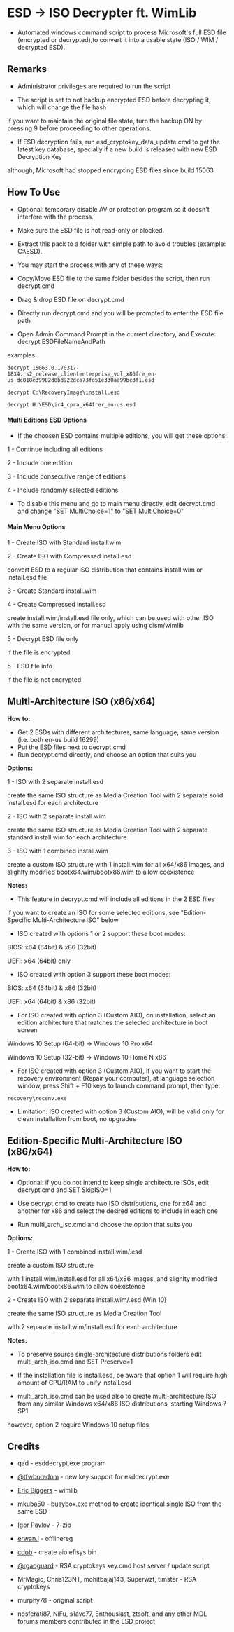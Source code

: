 # ESD -> ISO Decrypter ft. WimLib

* Automated windows command script to process Microsoft's full ESD file (encrypted or decrypted),to convert it into a usable state (ISO / WIM / decrypted ESD).

## Remarks

* Administrator privileges are required to run the script

* The script is set to not backup encrypted ESD before decrypting it, which will change the file hash

if you want to maintain the original file state, turn the backup ON by pressing 9 before proceeding to other operations.

* If ESD decryption fails, run esd_cryptokey_data_update.cmd to get the latest key database, specially if a new build is released with new ESD Decryption Key

although, Microsoft had stopped encrypting ESD files since build 15063

## How To Use

* Optional: temporary disable AV or protection program so it doesn't interfere with the process.

* Make sure the ESD file is not read-only or blocked.

* Extract this pack to a folder with simple path to avoid troubles (example: C:\ESD).

* You may start the process with any of these ways:

- Copy/Move ESD file to the same folder besides the script, then run decrypt.cmd

- Drag & drop ESD file on decrypt.cmd

- Directly run decrypt.cmd and you will be prompted to enter the ESD file path

- Open Admin Command Prompt in the current directory, and Execute: decrypt ESDFileNameAndPath

examples:

`decrypt 15063.0.170317-1834.rs2_release_cliententerprise_vol_x86fre_en-us_dc818e39982d8bd922dca73fd51e330aa99bc3f1.esd`

`decrypt C:\RecoveryImage\install.esd`

`decrypt H:\ESD\ir4_cpra_x64frer_en-us.esd`

#### Multi Editions ESD Options

* If the choosen ESD contains multiple editions, you will get these options:

1 - Continue including all editions

2 - Include one edition

3 - Include consecutive range of editions

4 - Include randomly selected editions

* To disable this menu and go to main menu directly, edit decrypt.cmd and change "SET MultiChoice=1" to "SET MultiChoice=0"

#### Main Menu Options

1 - Create ISO with Standard install.wim

2 - Create ISO with Compressed install.esd

convert ESD to a regular ISO distribution that contains install.wim or install.esd file

3 - Create Standard install.wim

4 - Create Compressed install.esd

create install.wim/install.esd file only, which can be used with other ISO with the same version, or for manual apply using dism/wimlib

5 - Decrypt ESD file only

if the file is encrypted

5 - ESD file info

if the file is not encrypted

## Multi-Architecture ISO (x86/x64)

**How to:**

- Get 2 ESDs with different architectures, same language, same version (i.e. both en-us build 16299)
- Put the ESD files next to decrypt.cmd
- Run decrypt.cmd directly, and choose an option that suits you

**Options:**

1 - ISO with 2 separate install.esd

create the same ISO structure as Media Creation Tool with 2 separate solid install.esd for each architecture

2 - ISO with 2 separate install.wim

create the same ISO structure as Media Creation Tool with 2 separate standard install.wim for each architecture

3 - ISO with 1 combined install.wim

create a custom ISO structure with 1 install.wim for all x64/x86 images, and slighlty modified bootx64.wim/bootx86.wim to allow coexistence

**Notes:**

- This feature in decrypt.cmd will include all editions in the 2 ESD files

if you want to create an ISO for some selected editions, see "Edition-Specific Multi-Architecture ISO" below

- ISO created with options 1 or 2 support these boot modes:

BIOS: x64 (64bit) & x86 (32bit)

UEFI: x64 (64bit) only

- ISO created with option 3 support these boot modes:

BIOS: x64 (64bit) & x86 (32bit)

UEFI: x64 (64bit) & x86 (32bit)

- For ISO created with option 3 (Custom AIO), on installation, select an edition architecture that matches the selected architecture in boot screen

Windows 10 Setup (64-bit) -> Windows 10 Pro x64

Windows 10 Setup (32-bit) -> Windows 10 Home N x86

- For ISO created with option 3 (Custom AIO), if you want to start the recovery environment (Repair your computer), at language selection window, press Shift + F10 keys to launch command prompt, then type:

`recovery\recenv.exe`

- Limitation: ISO created with option 3 (Custom AIO), will be valid only for clean installation from boot, no upgrades
 
## Edition-Specific Multi-Architecture ISO (x86/x64)

**How to:**

- Optional: if you do not intend to keep single architecture ISOs, edit decrypt.cmd and SET SkipISO=1

- Use decrypt.cmd to create two ISO distributions, one for x64 and another for x86 and select the desired editions to include in each one

- Run multi_arch_iso.cmd and choose the option that suits you

**Options:**

1 - Create ISO with 1 combined install.wim/.esd

create a custom ISO structure

with 1 install.wim/install.esd for all x64/x86 images, and slighlty modified bootx64.wim/bootx86.wim to allow coexistence

2 - Create ISO with 2 separate install.wim/.esd (Win 10)

create the same ISO structure as Media Creation Tool

with 2 separate install.wim/install.esd for each architecture

**Notes:**

- To preserve source single-architecture distributions folders edit multi_arch_iso.cmd and SET Preserve=1

- If the installation file is install.esd, be aware that option 1 will require high amount of CPU/RAM to unify install.esd

- multi_arch_iso.cmd can be used also to create multi-architecture ISO from any similar Windows x64/x86 ISO distributions, starting Windows 7 SP1

however, option 2 require Windows 10 setup files

## Credits

* qad - esddecrypt.exe program

* [@tfwboredom](https://twitter.com/tfwboredom) - new key support for esddecrypt.exe

* [Eric Biggers](http://wimlib.net) - wimlib

* [mkuba50](https://gitlab.com/users/mkuba50) - busybox.exe method to create identical single ISO from the same ESD

* [Igor Pavlov](https://www.7-zip.org/) - 7-zip

* [erwan.l](http://reboot.pro/files/file/313-offlinereg) - offlinereg

* [cdob](http://reboot.pro/topic/20471-windows-pe-5x-boot-problem) - create aio efisys.bin

* [@rgadguard](https://twitter.com/rgadguard) - RSA cryptokeys key.cmd host server / update script

* MrMagic, Chris123NT, mohitbajaj143, Superwzt, timster - RSA cryptokeys

* murphy78 - original script

* nosferati87, NiFu, s1ave77, Enthousiast, ztsoft, and any other MDL forums members contributed in the ESD project
